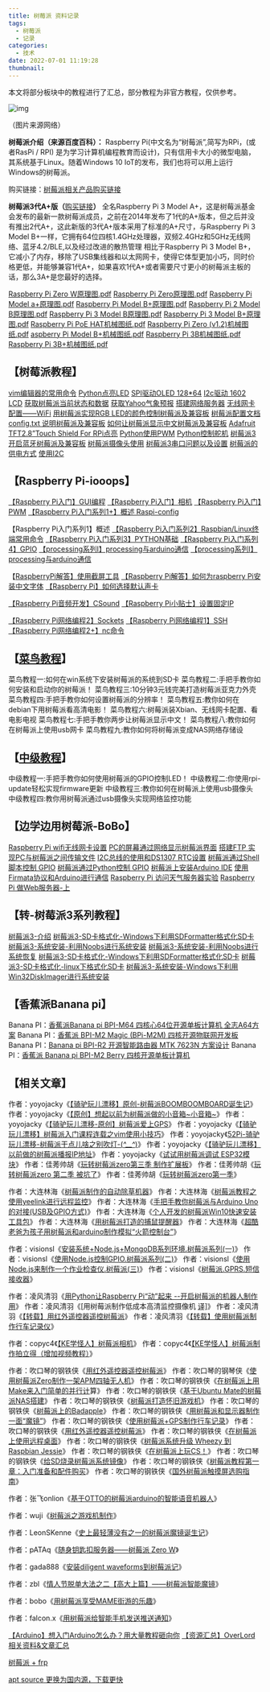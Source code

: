 ```yaml
---
title: 树莓派 资料记录
tags:
  - 树莓派
  - 记录
categories:
  - 技术
date: 2022-07-01 11:19:28
thumbnail:
---
```

本文将部分板块中的教程进行了汇总，部分教程为非官方教程，仅供参考。

![img](https://cdn.jsdelivr.net/gh/guoshunfa/pandacode-files/blog/202111071831737.jpg)

（图片来源网络）

**树莓派介绍（来源百度百科）：**
Raspberry Pi(中文名为“树莓派”,简写为RPi，(或者RasPi / RPI) 是为学习计算机编程教育而设计)，只有信用卡大小的微型电脑，其系统基于Linux。随着Windows 10 IoT的发布，我们也将可以用上运行Windows的树莓派。

购买链接：[树莓派相关产品购买链接](https://link.zhihu.com/?target=http%3A//www.dfrobot.com.cn/category.php%3Fid%3D289)

**树莓派3代A+版（**[购买链接](https://link.zhihu.com/?target=http%3A//www.dfrobot.com.cn/goods-1893.html)**）**
全名Raspberry Pi 3 Model A+，这是树莓派基金会发布的最新一款树莓派成员，之前在2014年发布了1代的A+版本，但之后并没有推出2代A+，这此新版的3代A+版本采用了标准的A+尺寸，与Raspberry Pi 3 Model B+一样，它拥有64位四核1.4GHz处理器，双频2.4GHz和5GHz无线网络、蓝牙4.2/BLE,以及经过改进的散热管理
相比于Raspberry Pi 3 Model B+，它减小了内存，移除了USB集线器和以太网网卡，使得它体型更加小巧，同时价格更低，并能够兼容1代A+，如果喜欢1代A+或者需要尺寸更小的树莓派主板的话，那么3A+是您最好的选择。

[Raspberry Pi Zero W原理图.pdf](https://link.zhihu.com/?target=http%3A//mc.dfrobot.com.cn/forum.php%3Fmod%3Dattachment%26aid%3DNjQ4NzF8OWNiM2QxZWR8MTU3Nzc1ODQwNHwwfDI3NDY5Mg%3D%3D)
[Raspberry Pi Zero原理图.pdf](https://link.zhihu.com/?target=http%3A//mc.dfrobot.com.cn/forum.php%3Fmod%3Dmisc%26action%3Dattachpay%26aid%3D64872%26tid%3D274692)
[Raspberry Pi Model a+原理图.pdf](https://link.zhihu.com/?target=http%3A//mc.dfrobot.com.cn/forum.php%3Fmod%3Dmisc%26action%3Dattachpay%26aid%3D64873%26tid%3D274692)
[Raspberry Pi Model B+原理图.pdf](https://link.zhihu.com/?target=http%3A//mc.dfrobot.com.cn/forum.php%3Fmod%3Dmisc%26action%3Dattachpay%26aid%3D64874%26tid%3D274692)
[Raspberry Pi 2 Model B原理图.pdf](https://link.zhihu.com/?target=http%3A//mc.dfrobot.com.cn/forum.php%3Fmod%3Dmisc%26action%3Dattachpay%26aid%3D64875%26tid%3D274692)
[Raspberry Pi 3 Model B原理图.pdf](https://link.zhihu.com/?target=http%3A//mc.dfrobot.com.cn/forum.php%3Fmod%3Dattachment%26aid%3DNjQ4NzZ8NGQ3MjI5NDR8MTU3Nzc1ODQwNHwwfDI3NDY5Mg%3D%3D)
[Raspberry Pi 3 Model B+原理图.pdf](https://link.zhihu.com/?target=http%3A//mc.dfrobot.com.cn/forum.php%3Fmod%3Dattachment%26aid%3DNjQ4Nzd8MzU2Y2JlMDN8MTU3Nzc1ODQwNHwwfDI3NDY5Mg%3D%3D)
[Raspberry Pi PoE HAT机械图纸.pdf](https://link.zhihu.com/?target=http%3A//mc.dfrobot.com.cn/forum.php%3Fmod%3Dmisc%26action%3Dattachpay%26aid%3D64883%26tid%3D274692)
[Raspberry Pi Zero (v1.2)机械图纸.pdf](https://link.zhihu.com/?target=http%3A//mc.dfrobot.com.cn/forum.php%3Fmod%3Dmisc%26action%3Dattachpay%26aid%3D64882%26tid%3D274692)
[aspberry Pi Model B+机械图纸.pdf](https://link.zhihu.com/?target=http%3A//mc.dfrobot.com.cn/forum.php%3Fmod%3Dmisc%26action%3Dattachpay%26aid%3D64881%26tid%3D274692)
[Raspberry Pi 3B机械图纸.pdf](https://link.zhihu.com/?target=http%3A//mc.dfrobot.com.cn/forum.php%3Fmod%3Dmisc%26action%3Dattachpay%26aid%3D64880%26tid%3D274692)
[Raspberry Pi 3B+机械图纸.pdf](https://link.zhihu.com/?target=http%3A//mc.dfrobot.com.cn/forum.php%3Fmod%3Dattachment%26aid%3DNjQ4Nzl8MzBlNDJkNjR8MTU3Nzc1ODQwNHwwfDI3NDY5Mg%3D%3D)

## 【树莓派教程】

[vim编辑器的常用命令](https://link.zhihu.com/?target=http%3A//mc.dfrobot.com.cn/thread-13540-1-1.html)
[Python点亮LED](https://link.zhihu.com/?target=http%3A//mc.dfrobot.com.cn/thread-13539-1-1.html)
[SPI驱动OLED 128*64](https://link.zhihu.com/?target=http%3A//mc.dfrobot.com.cn/thread-13396-1-1.html)
[I2c驱动 1602 LCD](https://link.zhihu.com/?target=http%3A//mc.dfrobot.com.cn/thread-13387-1-1.html)
[获取树莓派当前状态和数据](https://link.zhihu.com/?target=http%3A//mc.dfrobot.com.cn/thread-13384-1-1.html)
[获取Yahoo气象预报](https://link.zhihu.com/?target=http%3A//mc.dfrobot.com.cn/thread-13383-1-1.html)
[搭建网络服务器](https://link.zhihu.com/?target=http%3A//mc.dfrobot.com.cn/thread-13371-1-1.html)
[无线网卡配置——WiFi](https://link.zhihu.com/?target=http%3A//mc.dfrobot.com.cn/thread-13203-1-1.html)
[用树莓派实现RGB LED的颜色控制](https://link.zhihu.com/?target=http%3A//mc.dfrobot.com.cn/thread-14288-1-1.html)[树莓派及兼容板](https://link.zhihu.com/?target=http%3A//mc.dfrobot.com.cn/forum-74-1.html)
[树莓派配置文档 config.txt 说明](https://link.zhihu.com/?target=http%3A//mc.dfrobot.com.cn/thread-14263-1-1.html)[树莓派及兼容板](https://link.zhihu.com/?target=http%3A//mc.dfrobot.com.cn/forum-74-1.html)
[如何让树莓派显示中文](https://link.zhihu.com/?target=http%3A//mc.dfrobot.com.cn/thread-14262-1-1.html)[树莓派及兼容板](https://link.zhihu.com/?target=http%3A//mc.dfrobot.com.cn/forum-74-1.html)
[Adafruit TFT2.8”Touch Shield For RPi点亮](https://link.zhihu.com/?target=http%3A//mc.dfrobot.com.cn/thread-14144-1-1.html)
[Python使用PWM](https://link.zhihu.com/?target=http%3A//mc.dfrobot.com.cn/thread-13672-1-1.html)
[Python控制舵机](https://link.zhihu.com/?target=http%3A//mc.dfrobot.com.cn/thread-13628-1-1.html)
[树莓派3开启蓝牙](https://link.zhihu.com/?target=http%3A//mc.dfrobot.com.cn/thread-14846-1-1.html)[树莓派及兼容板](https://link.zhihu.com/?target=http%3A//mc.dfrobot.com.cn/forum-74-1.html)
[树莓派摄像头使用](https://link.zhihu.com/?target=http%3A//mc.dfrobot.com.cn/thread-14845-1-1.html)
[树莓派3串口问题以及设置](https://link.zhihu.com/?target=http%3A//mc.dfrobot.com.cn/thread-14781-1-1.html)
[树莓派的供电方式](https://link.zhihu.com/?target=http%3A//mc.dfrobot.com.cn/thread-14778-1-1.html)
[使用I2C](https://link.zhihu.com/?target=http%3A//mc.dfrobot.com.cn/thread-15069-1-1.html)

## 【Raspberry Pi-iooops】

[【Raspberry Pi入门】GUI编程](https://link.zhihu.com/?target=http%3A//mc.dfrobot.com.cn/thread-14175-1-1.html)
[【Raspberry Pi入门】相机](https://link.zhihu.com/?target=http%3A//mc.dfrobot.com.cn/thread-14255-1-1.html)
[【Raspberry Pi入门】PWM](https://link.zhihu.com/?target=http%3A//mc.dfrobot.com.cn/thread-14700-1-1.html)
[【Raspberry Pi入门系列1+】概述 Raspi-config](https://link.zhihu.com/?target=http%3A//mc.dfrobot.com.cn/thread-14010-1-1.html)

【Raspberry Pi入门系列1】概述
[【Raspberry Pi入门系列2】Raspbian/Linux终端常用命令](https://link.zhihu.com/?target=http%3A//mc.dfrobot.com.cn/thread-14045-1-1.html)
[【Raspberry Pi入门系列3】PYTHON基础](https://link.zhihu.com/?target=http%3A//mc.dfrobot.com.cn/thread-14069-1-1.html)
[【Raspberry Pi入门系列4】GPIO](https://link.zhihu.com/?target=http%3A//mc.dfrobot.com.cn/thread-14127-1-1.html)
[【processing系列I】processing与arduino通信](https://link.zhihu.com/?target=http%3A//mc.dfrobot.com.cn/thread-13258-1-1.html)
[【processing系列I】processing与arduino通信](https://link.zhihu.com/?target=http%3A//mc.dfrobot.com.cn/thread-13233-1-1.html)

【[Raspberry](https://link.zhihu.com/?target=http%3A//mc.dfrobot.com.cn/thread-14155-1-1.html)[Pi解答】使用截屏工具](https://link.zhihu.com/?target=http%3A//mc.dfrobot.com.cn/thread-14155-1-1.html)
[【Raspberry Pi解答】如何为raspberry Pi安装中文字体](https://link.zhihu.com/?target=http%3A//mc.dfrobot.com.cn/thread-14013-1-1.html)
[【Raspberry Pi】如何选择默认声卡](https://link.zhihu.com/?target=http%3A//mc.dfrobot.com.cn/thread-16594-1-1.html)

[【](https://link.zhihu.com/?target=http%3A//mc.dfrobot.com.cn/thread-14201-1-1.html)[Raspberry Pi音频开发】CSound](https://link.zhihu.com/?target=http%3A//mc.dfrobot.com.cn/thread-14201-1-1.html)
[【Raspberry Pi小贴士】设置固定IP](https://link.zhihu.com/?target=http%3A//mc.dfrobot.com.cn/thread-14254-1-1.html)

[【Raspberry Pi网络编程2】Sockets](https://link.zhihu.com/?target=http%3A//mc.dfrobot.com.cn/thread-14180-1-1.html)
[【Raspberry Pi网络编程1】SSH](https://link.zhihu.com/?target=http%3A//mc.dfrobot.com.cn/thread-14179-1-1.html)
[【Raspberry Pi网络编程2+】nc命令](https://link.zhihu.com/?target=http%3A//mc.dfrobot.com.cn/thread-14182-1-1.html)

## 【[菜鸟教程](https://link.zhihu.com/?target=http%3A//mc.dfrobot.com.cn/thread-11766-1-1.html)】

菜鸟教程一:如何在win系统下安装树莓派的系统到SD卡
菜鸟教程二:手把手教你如何安装和启动你的树莓派！
菜鸟教程三:10分钟3元钱完美打造树莓派亚克力外壳
菜鸟教程四:手把手教你如何设置树莓派的分辨率！
菜鸟教程五:教你如何在debian下用树莓派看高清电影！
菜鸟教程六:树莓派装Xbian、无线网卡配置、看电影电视
菜鸟教程七:手把手教你两步让树莓派显示中文！
菜鸟教程八:教你如何在树莓派上使用usb网卡
菜鸟教程九:教你如何将树莓派变成NAS网络存储设

## 【[中级教程](https://link.zhihu.com/?target=http%3A//mc.dfrobot.com.cn/thread-11766-1-1.html)】

中级教程一:手把手教你如何使用树莓派的GPIO控制LED！
中级教程二:你使用rpi-update轻松实现firmware更新
中级教程三:教你如何在树莓派上使用usb摄像头
中级教程四:教你用树莓派通过usb摄像头实现网络监控功能

## 【边学边用树莓派-BoBo】

[Raspberry Pi wifi无线网卡设置](https://link.zhihu.com/?target=http%3A//mc.dfrobot.com.cn/thread-2014-1-1.html)
[PC的屏幕通过网络显示树莓派界面](https://link.zhihu.com/?target=http%3A//mc.dfrobot.com.cn/thread-2017-1-1.html)
[搭建FTP 实现PC与树莓派之间传输文件](https://link.zhihu.com/?target=http%3A//mc.dfrobot.com.cn/thread-2635-1-1.html)
[I2C总线的使用和DS1307 RTC设置](https://link.zhihu.com/?target=http%3A//mc.dfrobot.com.cn/thread-2636-1-1.html)
[树莓派通过Shell脚本控制 GPIO](https://link.zhihu.com/?target=http%3A//mc.dfrobot.com.cn/thread-2638-1-1.html)
[树莓派通过Python控制 GPIO](https://link.zhihu.com/?target=http%3A//mc.dfrobot.com.cn/thread-2642-1-1.html)
[树莓派上安装Arduino IDE](https://link.zhihu.com/?target=http%3A//mc.dfrobot.com.cn/thread-2643-1-1.html)
[使用Firmata协议和Arduino进行通信](https://link.zhihu.com/?target=http%3A//mc.dfrobot.com.cn/thread-2660-1-1.html)
[Raspberry Pi 访问天气服务器实验](https://link.zhihu.com/?target=http%3A//mc.dfrobot.com.cn/thread-2662-1-1.html)
[Raspberry Pi 做Web服务器-上](https://link.zhihu.com/?target=http%3A//mc.dfrobot.com.cn/thread-2663-1-1.html)

## 【转-树莓派3系列教程】

[树莓派3-介绍](https://link.zhihu.com/?target=http%3A//mc.dfrobot.com.cn/thread-275469-1-1.html)
[树莓派3-SD卡格式化-Windows下利用SDFormatter格式化SD卡](https://link.zhihu.com/?target=http%3A//mc.dfrobot.com.cn/thread-275617-1-1.html)
[树莓派3-系统安装-利用Noobs进行系统安装](https://link.zhihu.com/?target=http%3A//mc.dfrobot.com.cn/thread-275615-1-1.html)
[树莓派3-系统安装-利用Noobs进行系统恢复](https://link.zhihu.com/?target=http%3A//mc.dfrobot.com.cn/thread-275616-1-1.html)
[树莓派3-SD卡格式化-Windows下利用SDFormatter格式化SD卡](https://link.zhihu.com/?target=http%3A//mc.dfrobot.com.cn/thread-276152-1-1.html)
[树莓派3-SD卡格式化-linux下格式化SD卡](https://link.zhihu.com/?target=http%3A//mc.dfrobot.com.cn/thread-276153-1-1.html)
[树莓派3-系统安装-Windows下利用Win32DiskImager进行系统安装](https://link.zhihu.com/?target=http%3A//mc.dfrobot.com.cn/thread-276154-1-1.html)

## 【香蕉派Banana pi】

Banana PI：[香蕉派Banana pi BPI-M64 四核心64位开源单板计算机 全志A64方案](https://link.zhihu.com/?target=http%3A//mc.dfrobot.com.cn/thread-26866-1-1.html)
Banana PI：[香蕉派 BPI-M2 Magic (BPi-M2M) 四核开源物联网开发板](https://link.zhihu.com/?target=http%3A//mc.dfrobot.com.cn/thread-26864-1-1.html)
Banana PI：[Banana pi BPI-R2 开源智能路由器 MTK 7623N 方案设计](https://link.zhihu.com/?target=http%3A//mc.dfrobot.com.cn/thread-26863-1-1.html)
Banana PI：[香蕉派 Banana pi BPI-M2 Berry 四核开源单板计算机](https://link.zhihu.com/?target=http%3A//mc.dfrobot.com.cn/thread-26862-1-1.html)

## 【相关文章】

作者：yoyojacky《[【骑驴玩儿漂移】原创-树莓派BOOMBOOMBOARD诞生记](https://link.zhihu.com/?target=http%3A//mc.dfrobot.com.cn/thread-268104-1-1.html)》
作者：yoyojacky《[【原创】想起以前为树莓派做的小音箱~小音箱~](https://link.zhihu.com/?target=http%3A//mc.dfrobot.com.cn/thread-22831-1-1.html)》
作者：yoyojacky《[【骑驴玩儿漂移-原创】树莓派爱上GPS](https://link.zhihu.com/?target=http%3A//mc.dfrobot.com.cn/thread-15800-1-1.html)》
作者：yoyojacky《[【骑驴玩儿漂移】树莓派入门课程连载之vim使用小技巧](https://link.zhihu.com/?target=http%3A//mc.dfrobot.com.cn/thread-22828-1-1.html)》
作者：yoyojacky《[52Pi-骑驴玩儿漂移-树莓派干点儿啥之别吹灯-(*^__^*)](https://link.zhihu.com/?target=http%3A//mc.dfrobot.com.cn/thread-14993-1-1.html)》
作者：yoyojacky《[【骑驴玩儿漂移】以前做的树莓派播报IP地址](https://link.zhihu.com/?target=http%3A//mc.dfrobot.com.cn/thread-12142-1-1.html)》
作者：yoyojacky《[试试用树莓派调试 ESP32模块](https://link.zhihu.com/?target=http%3A//mc.dfrobot.com.cn/thread-267509-1-1.html)》
作者：佳莠帅胡《[玩转树莓派zero第三季 制作扩展板](https://link.zhihu.com/?target=http%3A//mc.dfrobot.com.cn/thread-28993-1-1.html)》
作者：佳莠帅胡《[玩转树莓派zero 第二季 被坑了](https://link.zhihu.com/?target=http%3A//mc.dfrobot.com.cn/thread-28905-1-1.html)》
作者：佳莠帅胡《[玩转树莓派zero第一季](https://link.zhihu.com/?target=http%3A//mc.dfrobot.com.cn/thread-28440-1-1.html)》

作者：大连林海《[树莓派制作的自动除草机器](https://link.zhihu.com/?target=http%3A//mc.dfrobot.com.cn/thread-12964-1-1.html)》
作者：大连林海《[树莓派教程之使用yeelink进行远程监控](https://link.zhihu.com/?target=http%3A//mc.dfrobot.com.cn/thread-14469-1-1.html)》
作者：大连林海《[手把手教你树莓派与Arduino Uno的对接(USB及GPIO方式)](https://link.zhihu.com/?target=http%3A//mc.dfrobot.com.cn/thread-12965-1-1.html)》
作者：大连林海《[个人开发的树莓派Win10快速安装工具包](https://link.zhihu.com/?target=http%3A//mc.dfrobot.com.cn/thread-12963-1-1.html)》
作者：大连林海《[用树莓派打造的捕鼠提醒器](https://link.zhihu.com/?target=http%3A//mc.dfrobot.com.cn/thread-12726-1-1.html)》
作者：大连林海《[超酷老爸为孩子用树莓派和arduino制作模拟“火箭控制台”](https://link.zhihu.com/?target=http%3A//mc.dfrobot.com.cn/thread-12048-1-1.html)》

作者：visionsl《[安装系统+Node.js+MongoDB系列环境.树莓派系列(一)](https://link.zhihu.com/?target=http%3A//mc.dfrobot.com.cn/thread-26617-1-1.html)》
作者：visionsl《[使用Node.js控制GPIO.树莓派系列(二)](https://link.zhihu.com/?target=http%3A//mc.dfrobot.com.cn/thread-26640-1-1.html)》
作者：visionsl《[使用Node.js来制作一个作业检查仪.树莓派(三)](https://link.zhihu.com/?target=http%3A//mc.dfrobot.com.cn/thread-26825-1-1.html)》
作者：visionsl《[树莓派.GPRS.短信接收器](https://link.zhihu.com/?target=http%3A//mc.dfrobot.com.cn/thread-29044-1-1.html)》

作者：凌风清羽《[用Python让Raspberry Pi“动”起来 --开启树莓派的机器人制作用](https://link.zhihu.com/?target=http%3A//mc.dfrobot.com.cn/thread-13614-1-1.html)》
作者：凌风清羽《[用树莓派制作低成本高清监控摄像机 [译\]](https://link.zhihu.com/?target=http%3A//mc.dfrobot.com.cn/thread-15380-1-1.html)》
作者：凌风清羽《[【转载】用红外遥控器遥控树莓派](https://link.zhihu.com/?target=http%3A//mc.dfrobot.com.cn/thread-14618-1-1.html)》
作者：凌风清羽《[【转载】使用树莓派制作行车记录仪](https://link.zhihu.com/?target=http%3A//mc.dfrobot.com.cn/thread-14592-1-1.html)》

作者：copyc4《[【KE学怪人】树莓派相机](https://link.zhihu.com/?target=http%3A//mc.dfrobot.com.cn/thread-15861-1-1.html)》
作者：copyc4《[【KE学怪人】树莓派制作拍立得（增加视频教程）](https://link.zhihu.com/?target=http%3A//mc.dfrobot.com.cn/thread-16122-1-1.html)》

作者：吹口琴的钢铁侠《[用红外遥控器遥控树莓派](https://link.zhihu.com/?target=http%3A//mc.dfrobot.com.cn/thread-13597-1-1.html)》
作者：吹口琴的钢琴侠《[使用树莓派Zero制作一架APM四轴无人机](https://link.zhihu.com/?target=http%3A//mc.dfrobot.com.cn/thread-15314-1-1.html)》
作者：吹口琴的钢铁侠《[在树莓派上用Make来入门简单的并行计](https://link.zhihu.com/?target=http%3A//mc.dfrobot.com.cn/thread-22271-1-1.html)算》
作者：吹口琴的钢铁侠《[基于Ubuntu Mate的树莓派NAS搭建](https://link.zhihu.com/?target=http%3A//mc.dfrobot.com.cn/thread-22081-1-1.html)》
作者：吹口琴的钢铁侠《[树莓派打造怀旧游戏机](https://link.zhihu.com/?target=http%3A//mc.dfrobot.com.cn/thread-17091-1-1.html)》
作者：吹口琴的钢铁侠《[树莓派上的Badapple](https://link.zhihu.com/?target=http%3A//mc.dfrobot.com.cn/thread-13701-1-1.html)》
作者：吹口琴的钢铁侠《[用树莓派和显示器制作一面“魔镜”](https://link.zhihu.com/?target=http%3A//mc.dfrobot.com.cn/thread-13620-1-1.html)》
作者：吹口琴的钢铁侠《[使用树莓派+GPS制作行车记录](https://link.zhihu.com/?target=http%3A//mc.dfrobot.com.cn/thread-13596-1-1.html)》
作者：吹口琴的钢铁侠《[用红外遥控器遥控树莓派](https://link.zhihu.com/?target=http%3A//mc.dfrobot.com.cn/thread-13597-1-1.html)》
作者：吹口琴的钢铁侠《[在树莓派上使用远程桌面](https://link.zhihu.com/?target=http%3A//mc.dfrobot.com.cn/thread-12243-1-1.html)》
作者：吹口琴的钢铁侠《[树莓派系统升级 Wheezy 到 Raspbian Jessie](https://link.zhihu.com/?target=http%3A//mc.dfrobot.com.cn/thread-12953-1-1.html)》
作者：吹口琴的钢铁侠《[在树莓派上玩CS！](https://link.zhihu.com/?target=http%3A//mc.dfrobot.com.cn/thread-11304-1-1.html)》
作者：吹口琴的钢铁侠《[给SD烧录树莓派系统镜像](https://link.zhihu.com/?target=http%3A//mc.dfrobot.com.cn/thread-11140-1-1.html)》
作者：吹口琴的钢铁侠《[树莓派教程第一章：入门准备和配件购买](https://link.zhihu.com/?target=http%3A//mc.dfrobot.com.cn/thread-11017-1-1.html)》
作者：吹口琴的钢铁侠《[国外树莓派触摸屏选购指南](https://link.zhihu.com/?target=http%3A//mc.dfrobot.com.cn/thread-10456-1-1.html)》

作者：张飞onlion《[基于OTTO的树莓派arduino的智能语音机器人](https://link.zhihu.com/?target=http%3A//mc.dfrobot.com.cn/thread-25649-1-1.html)》

作者：wuji《[树莓派之游戏机制作](https://link.zhihu.com/?target=http%3A//mc.dfrobot.com.cn/thread-267946-1-1.html)》

作者：LeonSKenne《[史上最轻薄没有之一的树莓派魔镜诞生记](https://link.zhihu.com/?target=http%3A//mc.dfrobot.com.cn/thread-37843-1-1.html)》

作者：pATAq《[随身钥匙扣服务器——树莓派 Zero W](https://link.zhihu.com/?target=http%3A//mc.dfrobot.com.cn/thread-25868-1-1.html)》

作者：gada888《[安装diligent waveforms到树莓派记](https://link.zhihu.com/?target=http%3A//mc.dfrobot.com.cn/thread-268880-1-1.html)》

作者：zbl《[情人节脱单大法之二【高大上篇】——树莓派智能魔镜](https://link.zhihu.com/?target=http%3A//mc.dfrobot.com.cn/thread-23184-1-1.html)》

作者：bobo《[用树莓派享受MAME街游的乐趣](https://link.zhihu.com/?target=http%3A//mc.dfrobot.com.cn/thread-2095-1-1.html)》

作者：falcon.x《[用树莓派给智能手机发送推送通知](https://link.zhihu.com/?target=http%3A//mc.dfrobot.com.cn/thread-10487-1-1.html)》



[【Arduino】想入门Arduino怎么办？用大量教程砸向你](https://link.zhihu.com/?target=http%3A//mc.dfrobot.com.cn/thread-273351-1-1.html)
[【资源汇总】OverLord相关资料&文章汇总](https://link.zhihu.com/?target=http%3A//mc.dfrobot.com.cn/thread-274708-1-1.html)

[树莓派 + frp](https://blog.csdn.net/weixin_40973138/article/details/103222901)

[apt source 更换为国内源，下载更快](https://www.cnblogs.com/cheney-970918/p/13781381.html)


